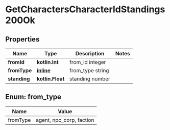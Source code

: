 
# GetCharactersCharacterIdStandings200Ok

## Properties
Name | Type | Description | Notes
------------ | ------------- | ------------- | -------------
**fromId** | **kotlin.Int** | from_id integer | 
**fromType** | [**inline**](#FromTypeEnum) | from_type string | 
**standing** | **kotlin.Float** | standing number | 


<a name="FromTypeEnum"></a>
## Enum: from_type
Name | Value
---- | -----
fromType | agent, npc_corp, faction



